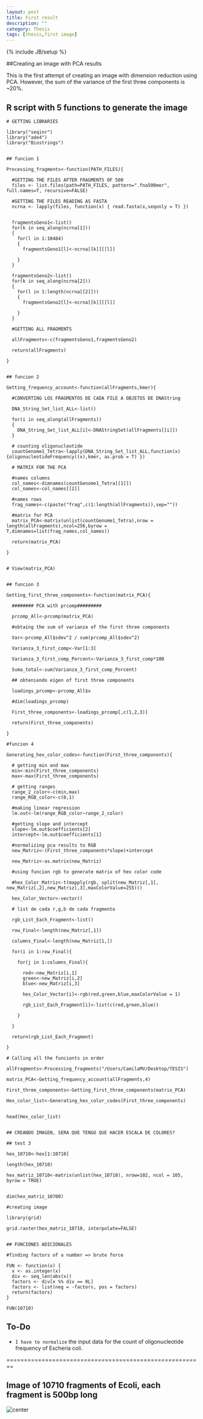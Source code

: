 ```yaml
---
layout: post
title: First result
description: ""
category: Thesis
tags: [thesis,first image]
---
```

{% include JB/setup %}

##Creating an image with PCA results

This is the first attempt of creating an image with dimension reduction using PCA. However, the sum of the variance 
of the first three components is ~20%. 

## R script with 5 functions to generate the image

    # GETTING LIBRARIES
    
    library("seqinr")
    library("ade4")
    library("Biostrings")
    
    
    ## funcion 1
    
    Processing_fragments<-function(PATH_FILES){
      
      #GETTING THE FILES AFTER FRAGMENTS OF 500
      files <- list.files(path=PATH_FILES, pattern=".fna500mer", full.names=T, recursive=FALSE)
      
      #GETTING THE FILES READING AS FASTA
      ncrna <- lapply(files, function(x) { read.fasta(x,seqonly = T) })
      
      
      fragmentsGeno1<-list()
      for(k in seq_along(ncrna[1]))
      {
        for(l in 1:10484)
        {
          fragmentsGeno1[l]<-ncrna[[k]][[l]]
          
        }
      }
      
      fragmentsGeno2<-list()
      for(k in seq_along(ncrna[2]))
      {
        for(l in 1:length(ncrna[[2]]))
        {
          fragmentsGeno2[l]<-ncrna[[k]][[l]]
          
        }
      }
    
      #GETTING ALL FRAGMENTS
      
      allFragments<-c(fragmentsGeno1,fragmentsGeno2)
    
      return(allFragments)
    
    }
    
    
    ## funcion 2
    
    Getting_frequency_account<-function(allFragments,kmer){
      
      #CONVERTING LOS FRAGMENTOS DE CADA FILE A OBJETOS DE DNAString
      
      DNA_String_Set_list_ALL<-list()
      
      for(i in seq_along(allFragments))
      {
        DNA_String_Set_list_ALL[i]<-DNAStringSet(allFragments[[i]])
      }
      
      # counting oligonucleotide
      countGenome1_Tetra<-lapply(DNA_String_Set_list_ALL,function(x) {oligonucleotideFrequency((x),kmer, as.prob = T) })
      
      # MATRIX FOR THE PCA
      
      #names columns
      col_names<-dimnames(countGenome1_Tetra[[1]])
      col_names<-col_names[[2]]
      
      #names rows
      frag_names<-c(paste("frag",c(1:length(allFragments)),sep=""))
      
      #matrix for PCA
      matrix_PCA<-matrix(unlist(countGenome1_Tetra),nrow = length(allFragments),ncol=256,byrow = T,dimnames=list(frag_names,col_names))
      
      return(matrix_PCA)
      
    }
    
    
    # View(matrix_PCA)
    
    
    ## funcion 3
    
    Getting_first_three_components<-function(matrix_PCA){
    
      ######## PCA with prcomp#########
      
      prcomp_All<-prcomp(matrix_PCA)
      
      #obtaing the sum of varianza of the first three components
      
      Var<-prcomp_All$sdev^2 / sum(prcomp_All$sdev^2)
      
      Varianza_3_first_comp<-Var[1:3]
      
      Varianza_3_first_comp_Porcent<-Varianza_3_first_comp*100
      
      Suma_total<-sum(Varianza_3_first_comp_Porcent)
      
      ## obteniendo eigen of first three components 
      
      loadings_prcomp<-prcomp_All$x
      
      #dim(loadings_prcomp)
      
      First_three_components<-loadings_prcomp[,c(1,2,3)]
      
      return(First_three_components)
    
    }
    
    #funcion 4
    
    Generating_hex_color_codes<-function(First_three_components){
      
      # getting min and max
      min<-min(First_three_components)
      max<-max(First_three_components)
      
      # getting ranges
      range_2_color<-c(min,max)
      range_RGB_color<-c(0,1)
      
      #making linear regression
      lm.out<-lm(range_RGB_color~range_2_color)
      
      #getting slope and intercept
      slope<-lm.out$coefficients[2]
      intercept<-lm.out$coefficients[1]
      
      #normalizing pca results to RGB
      new_Matriz<-(First_three_components*slope)+intercept
      
      new_Matriz<-as.matrix(new_Matriz)
      
      #using funcion rgb to generate matrix of hex color code
      
      #hex_Color_Matriz<-t(mapply(rgb, split(new_Matriz[,1], new_Matriz[,2],new_Matriz[,3],maxColorValue=255)))
      
      hex_Color_Vector<-vector()
      
      # list de cada r,g,b de cada fragmento
      
      rgb_List_Each_Fragment<-list()
      
      row_Final<-length(new_Matriz[,1])
      
      columns_Final<-length(new_Matriz[1,])
      
      for(i in 1:row_Final){
        
        for(j in 1:columns_Final){
          
          red<-new_Matriz[i,1]
          green<-new_Matriz[i,2]
          blue<-new_Matriz[i,3]
          
          hex_Color_Vector[i]<-rgb(red,green,blue,maxColorValue = 1)
          
          rgb_List_Each_Fragment[i]<-list(c(red,green,blue))
          
        }
        
      }
      
      return(rgb_List_Each_Fragment)
      
    }
    
    # Calling all the funcionts in order
    
    allFragments<-Processing_fragments("/Users/CamilaMV/Desktop/TESIS")
    
    matrix_PCA<-Getting_frequency_account(allFragments,4)
    
    First_three_components<-Getting_first_three_components(matrix_PCA)
    
    Hex_color_list<-Generating_hex_color_codes(First_three_components)
    
    
    head(Hex_color_list)
    
    
    ## CREANDO IMAGEN, SERA QUE TENGO QUE HACER ESCALA DE COLORES?
    
    ## test 3
    
    hex_10710<-hex[1:10710]
    
    length(hex_10710)
    
    hex_matriz_10710<-matrix(unlist(hex_10710), nrow=102, ncol = 105, byrow = TRUE)
    
    
    dim(hex_matriz_10700)
    
    #creating image
    
    library(grid)
    
    grid.raster(hex_matriz_10710, interpolate=FALSE)
    
    
    ## FUNCIONES ADICIONALES
    
    #finding factors of a number => brute force
    
    FUN <- function(x) {
      x <- as.integer(x)
      div <- seq_len(abs(x))
      factors <- div[x %% div == 0L]
      factors <- list(neg = -factors, pos = factors)
      return(factors)
    }
    
    FUN(10710)

## To-Do

- `I have to normalize` the input data for the count of oligonucleotide frequency of Escheria coli. 

========================================================
    
## Image of 10710 fragments of Ecoli, each fragment is 500bp long

![center](/Figs/Ecoli_Test1_PCA.png)

